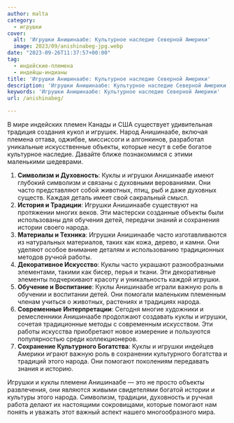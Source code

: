 ```yaml
---
author: malta
category:
  - игрушки
cover:
  alt: 'Игрушки Анишинаабе: Культурное наследие Северной Америки'
  image: 2023/09/anishinabeg-jpg.webp
date: "2023-09-26T11:37:57+00:00"
tag:
  - индейские-племена
  - индейцы-индианы
title: 'Игрушки Анишинаабе: Культурное наследие Северной Америки'
description: 'Игрушки Анишинаабе: Культурное наследие Северной Америки'
keywords: 'Игрушки Анишинаабе: Культурное наследие Северной Америки'
url: /anishinabeg/

---
```

В мире индейских племен Канады и США существует удивительная традиция создания кукол и игрушек. Народ Анишинаабе, включая племена оттава, оджибве, миссиссоги и алгонкинов, разработал уникальные искусственные объекты, которые несут в себе богатое культурное наследие. Давайте ближе познакомимся с этими маленькими шедеврами.

1. **Символизм и Духовность**: Куклы и игрушки Анишинаабе имеют глубокий символизм и связаны с духовными верованиями. Они часто представляют собой животных, птиц, рыб и даже духовных существ. Каждая деталь имеет свой сакральный смысл.
1. **История и Традиции**: Игрушки Анишинаабе существуют на протяжении многих веков. Эти мастерски созданные объекты были использованы для обучения детей, передачи знаний и сохранения истории своего народа.
1. **Материалы и Техника**: Игрушки Анишинаабе часто изготавливаются из натуральных материалов, таких как кожа, дерево, и камни. Они уделяют особое внимание деталям и использованию традиционных методов ручной работы.
1. **Декоративное Искусство**: Куклы часто украшают разнообразными элементами, такими как бисер, перья и ткани. Эти декоративные элементы подчеркивают красоту и уникальность каждой игрушки.
1. **Обучение и Воспитание**: Куклы Анишинаабе играли важную роль в обучении и воспитании детей. Они помогали маленьким племенным членам учиться о животных, растениях и традициях народа.
1. **Современные Интерпретации**: Сегодня многие художники и ремесленники Анишинаабе продолжают создавать куклы и игрушки, сочетая традиционные методы с современным искусством. Эти работы искусства приобретают новое измерение и пользуются популярностью среди коллекционеров.
1. **Сохранение Культурного Богатства**: Куклы и игрушки индейцев Америки играют важную роль в сохранении культурного богатства и традиций этого народа. Они помогают поколениям передавать знания и историю.

Игрушки и куклы племени Анишинаабе — это не просто объекты развлечения, они являются живыми свидетелями богатой истории и культуры этого народа. Символизм, традиции, духовность и ручная работа делают их настоящими сокровищами, которые помогают нам понять и уважать этот важный аспект нашего многообразного мира.
